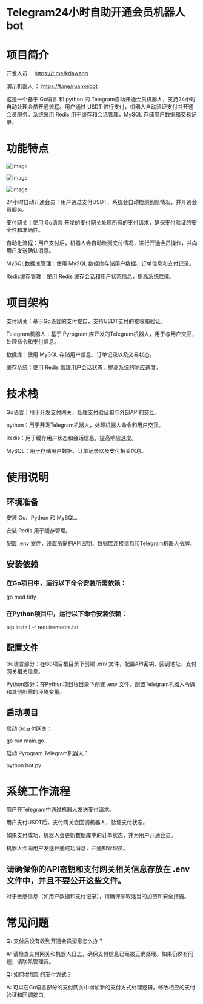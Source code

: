 # Telegram24小时自助开通会员机器人 bot

# 项目简介

开发人员： https://t.me/kdawang

演示机器人 ： https://t.me/ruankebot

这是一个基于 Go语言 和 python 的 Telegram自助开通会员机器人，支持24小时自动处理会员开通流程。用户通过 USDT 进行支付，机器人自动验证支付并开通会员服务。系统采用 Redis 用于缓存和会话管理，MySQL 存储用户数据和交易记录。

# 功能特点
![image](https://github.com/user-attachments/assets/9b5632f1-576e-4fbb-88cb-7c3655d2fbfb)

![image](https://github.com/user-attachments/assets/770e5e03-c324-4e96-bd2e-1eaf79995e73)

![image](https://github.com/user-attachments/assets/407e4300-6a52-4d14-89a1-1ae23c93fed2)


24小时自动开通会员：用户通过支付USDT，系统会自动检测到账情况，并开通会员服务。

支付网关：使用 Go语言 开发的支付网关处理所有的支付请求，确保支付验证的安全性和准确性。

自动化流程：用户支付后，机器人会自动检测支付情况，进行开通会员操作，并向用户发送确认消息。

MySQL数据库管理：使用 MySQL 数据库存储用户数据、订单信息和支付记录。

Redis缓存管理：使用 Redis 缓存会话和用户状态信息，提高系统性能。

# 项目架构

支付网关：基于Go语言的支付接口，支持USDT支付的接收和验证。

Telegram机器人：基于 Pyrogram 库开发的Telegram机器人，用于与用户交互，处理命令和支付信息。

数据库：使用 MySQL 存储用户信息、订单记录以及交易状态。

缓存系统：使用 Redis 管理用户会话状态，提高系统的响应速度。

# 技术栈

Go语言：用于开发支付网关，处理支付验证和与外部API的交互。

python：用于开发Telegram机器人，处理机器人命令和用户交互。

Redis：用于缓存用户状态和会话信息，提高响应速度。

MySQL：用于存储用户数据、订单记录以及支付相关信息。

# 使用说明

## 环境准备

安装 Go、Python 和 MySQL。

安装 Redis 用于缓存管理。

配置 .env 文件，设置所需的API密钥、数据库连接信息和Telegram机器人令牌。

## 安装依赖

### 在Go项目中，运行以下命令安装所需依赖：

go mod tidy

### 在Python项目中，运行以下命令安装依赖：

pip install -r requirements.txt

## 配置文件

Go语言部分：在Go项目根目录下创建 .env 文件，配置API密钥、回调地址、支付网关相关信息。

Python部分：在Python项目根目录下创建 .env 文件，配置Telegram机器人令牌和其他所需的环境变量。

## 启动项目

启动 Go支付网关：

go run main.go

启动 Pyrogram Telegram机器人：

python bot.py

# 系统工作流程

用户在Telegram中通过机器人发送支付请求。

用户支付USDT后，支付网关会回调机器人，验证支付状态。

如果支付成功，机器人会更新数据库中的订单状态，并为用户开通会员。

机器人会向用户发送开通成功消息，并通知管理员。


## 请确保你的API密钥和支付网关相关信息存放在 .env 文件中，并且不要公开这些文件。

对于敏感信息（如用户数据和支付记录），请确保采取适当的加密和安全措施。

# 常见问题

Q: 支付后没有收到开通会员消息怎么办？

A: 请检查支付网关和机器人日志，确保支付信息已经被正确处理。如果仍然有问题，请联系管理员。

Q: 如何增加新的支付方式？

A: 可以在Go语言部分的支付网关中增加新的支付方式处理逻辑，修改相应的支付验证和回调接口。
